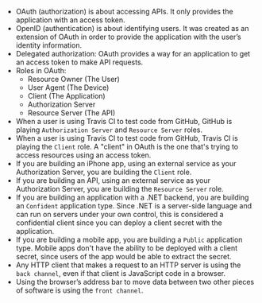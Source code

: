 * OAuth (authorization) is about accessing APIs. It only provides the application with an access token. 
* OpenID (authentication) is about identifying users. It was created as an extension of OAuth in order to provide the application with the user’s identity information.
* Delegated authorization: OAuth provides a way for an application to get an access token to make API requests.
* Roles in OAuth:
  - Resource Owner (The User)
  - User Agent (The Device)
  - Client (The Application)
  - Authorization Server
  - Resource Server (The API)
* When a user is using Travis CI to test code from GitHub, GitHub is playing `Authorization Server` and `Resource Server` roles.
* When a user is using Travis CI to test code from GitHub, Travis CI is playing the `Client` role. A "client" in OAuth is the one that's trying to access resources using an access token.
* If you are building an iPhone app, using an external service as your Authorization Server, you are building the `Client` role.
* If you are building an API, using an external service as your Authorization Server, you are building the `Resource Server` role.
* If you are building an application with a .NET backend, you are building an `Confident` application type. Since .NET is a server-side language and can run on servers under your own control, this is considered a confidential client since you can deploy a client secret with the application.
* If you are building a mobile app, you are building a `Public` application type. Mobile apps don't have the ability to be deployed with a client secret, since users of the app would be able to extract the secret.
* Any HTTP client that makes a request to an HTTP server is using the `back channel`, even if that client is JavaScript code in a browser.
* Using the browser’s address bar to move data between two other pieces of software is using the `front channel`.
